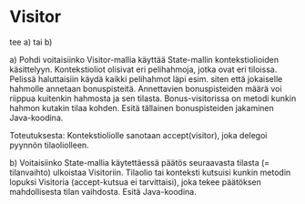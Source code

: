 # Visitor

tee a) tai b)

a) Pohdi voitaisiinko Visitor-mallia käyttää State-mallin kontekstiolioiden
käsittelyyn. Kontekstioliot olisivat eri pelihahmoja, jotka ovat eri tiloissa.
Pelissä haluttaisiin käydä kaikki pelihahmot läpi esim. siten että jokaiselle
hahmolle annetaan bonuspisteitä. Annettavien bonuspisteiden määrä voi
riippua kuitenkin hahmosta ja sen tilasta. Bonus-visitorissa on metodi
kunkin hahmon kutakin tilaa kohden. Esitä tällainen bonuspisteiden
jakaminen Java-koodina.

Toteutuksesta: Kontekstioliolle sanotaan accept(visitor), joka delegoi
pyynnön tilaoliolleen.

b) Voitaisiinko State-mallia käytettäessä päätös seuraavasta tilasta (=
tilanvaihto) ulkoistaa Visitoriin. Tilaolio tai konteksti kutsuisi kunkin metodin
lopuksi Visitoria (accept-kutsua ei tarvittaisi), joka tekee päätöksen
mahdollisesta tilan vaihdosta. Esitä Java-koodina. 
